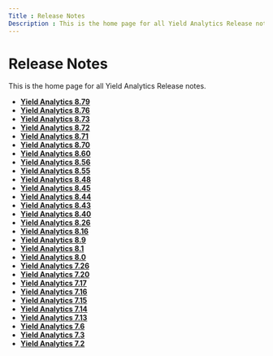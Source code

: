 ```yaml
---
Title : Release Notes
Description : This is the home page for all Yield Analytics Release notes.
---
```



# Release Notes



This is the home page for all Yield Analytics Release notes.



- **[Yield Analytics 8.79](../topics/yield-analytics-8-79.html)**  
- **[Yield Analytics 8.76](../topics/yield-analytics-8-76.html)**  
- **[Yield Analytics 8.73](../topics/yield-analytics-8-73.html)**  
- **[Yield Analytics 8.72](../topics/yield-analytics-8-72.html)**  
- **[Yield Analytics 8.71](../topics/yield-analytics-8-71.html)**  
- **[Yield Analytics 8.70](../topics/yield-analytics-8-70.html)**  
- **[Yield Analytics 8.60](../topics/yield-analytics-8-60.html)**  
- **[Yield Analytics 8.56](../topics/yield-analytics-8-56.html)**  
- **[Yield Analytics 8.55](../topics/yield-analytics-8-55.html)**  
- **[Yield Analytics 8.48](../topics/yield-analytics-8-48.html)**  
- **[Yield Analytics 8.45](../topics/yield-analytics-8-45.html)**  
- **[Yield Analytics 8.44](../topics/yield-analytics-8-44.html)**  
- **[Yield Analytics 8.43](../topics/yield-analytics-8-43.html)**  
- **[Yield Analytics 8.40](../topics/yield-analytics-8-40.html)**  
- **[Yield Analytics 8.26](../topics/yield-analytics-8-26.html)**  
- **[Yield Analytics 8.16](../topics/yield-analytics-8-16.html)**  
- **[Yield Analytics 8.9](../topics/yield-analytics-8-9.html)**  
- **[Yield Analytics 8.1](../topics/yield-analytics-8-1.html)**  
- **[Yield Analytics 8.0](../topics/yield-analytics-8-0.html)**  
- **[Yield Analytics 7.26](../topics/yield-analytics-7-26.html)**  
- **[Yield Analytics 7.20](../topics/yield-analytics-7-20.html)**  
- **[Yield Analytics 7.17](../topics/yield-analytics-7-17.html)**  
- **[Yield Analytics 7.16](../topics/yield-analytics-7-16.html)**  
- **[Yield Analytics 7.15](../topics/yield-analytics-7-15.html)**  
- **[Yield Analytics 7.14](../topics/yield-analytics-7-14.html)**  
- **[Yield Analytics 7.13](../topics/yield-analytics-7-13.html)**  
- **[Yield Analytics 7.6](../topics/yield-analytics-7-6.html)**  
- **[Yield Analytics 7.3](../topics/yield-analytics-7-3.html)**  
- **[Yield Analytics 7.2](../topics/yield-analytics-7-2.html)**  


